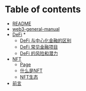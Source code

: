# Table of contents

* [README](README.md)
* [web3-general-manual](<README (1).md>)
* [DeFi](DeFi/5.1-what-is-DeFi.md)
  *
  * [DeFi 与中心化金融的区别](DeFi/5.2-DeFi-and-CeFi.md)
  * [DeFi 常见金融项目](DeFi/5.3-Common-Financial-Projects-in-DeFi.md)
  * [DeFi 的风险和潜力](DeFi/5.4-Risks-and-Potential-of-DeFi.md)
* [NFT](nft/README.md)
  * [Page](nft/page.md)
  * [什么是NFT](nft/shi-mo-shi-nft.md)
  * [NFT生态](nft/nft-sheng-tai.md)
* [前言](qian-yan.md)
